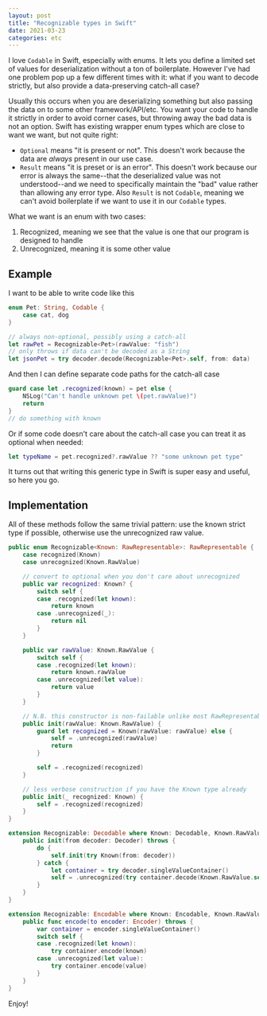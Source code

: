 ```yaml
---
layout: post
title: "Recognizable types in Swift"
date: 2021-03-23
categories: etc
---
```


I love `Codable` in Swift, especially with enums. It lets you define
a limited set of values for deserialization without a ton of boilerplate.
However I've had one problem pop up a few different times with it: what if you
want to decode strictly, but also provide a data-preserving catch-all case?

Usually this occurs when you are deserializing something but also passing the
data on to some other framework/API/etc. You want your code to handle it
strictly in order to avoid corner cases, but throwing away the bad data is not
an option. Swift has existing wrapper enum types which are close to want we
want, but not quite right:

* `Optional` means "it is present or not". This doesn't work because the data
  are _always_ present in our use case.
* `Result` means "it is preset or is an error". This doesn't work because our
  error is always the same--that the deserialized value was not understood--and
  we need to specifically maintain the "bad" value rather than allowing any
  error type. Also `Result` is not `Codable`, meaning we can't avoid boilerplate
  if we want to use it in our `Codable` types.

What we want is an enum with two cases:

1. Recognized, meaning we see that the value is one that our program is designed
   to handle
2. Unrecognized, meaning it is some other value

## Example

I want to be able to write code like this

```swift
enum Pet: String, Codable {
    case cat, dog
}

// always non-optional, possibly using a catch-all
let rawPet = Recognizable<Pet>(rawValue: "fish")
// only throws if data can't be decoded as a String
let jsonPet = try decoder.decode(Recognizable<Pet>.self, from: data)
```

And then I can define separate code paths for the catch-all case

```swift
guard case let .recognized(known) = pet else {
    NSLog("Can't handle unknown pet \(pet.rawValue)")
    return
}
// do something with known
```

Or if some code doesn't care about the catch-all case you can treat it as
optional when needed:

```swift
let typeName = pet.recognized?.rawValue ?? "some unknown pet type"
```


It turns out that writing this generic type in Swift is super easy and useful,
so here you go.

## Implementation

All of these methods follow the same trivial pattern: use the known strict type
if possible, otherwise use the unrecognized raw value.

```swift
public enum Recognizable<Known: RawRepresentable>: RawRepresentable {
    case recognized(Known)
    case unrecognized(Known.RawValue)

    // convert to optional when you don't care about unrecognized
    public var recognized: Known? {
        switch self {
        case .recognized(let known):
            return known
        case .unrecognized(_):
            return nil
        }
    }

    public var rawValue: Known.RawValue {
        switch self {
        case .recognized(let known):
            return known.rawValue
        case .unrecognized(let value):
            return value
        }
    }

    // N.B. this constructor is non-failable unlike most RawRepresentable types
    public init(rawValue: Known.RawValue) {
        guard let recognized = Known(rawValue: rawValue) else {
            self = .unrecognized(rawValue)
            return
        }

        self = .recognized(recognized)
    }

    // less verbose construction if you have the Known type already
    public init(_ recognized: Known) {
        self = .recognized(recognized)
    }
}

extension Recognizable: Decodable where Known: Decodable, Known.RawValue: Decodable {
    public init(from decoder: Decoder) throws {
        do {
            self.init(try Known(from: decoder))
        } catch {
            let container = try decoder.singleValueContainer()
            self = .unrecognized(try container.decode(Known.RawValue.self))
        }
    }
}

extension Recognizable: Encodable where Known: Encodable, Known.RawValue: Encodable {
    public func encode(to encoder: Encoder) throws {
        var container = encoder.singleValueContainer()
        switch self {
        case .recognized(let known):
            try container.encode(known)
        case .unrecognized(let value):
            try container.encode(value)
        }
    }
}
```

Enjoy!
